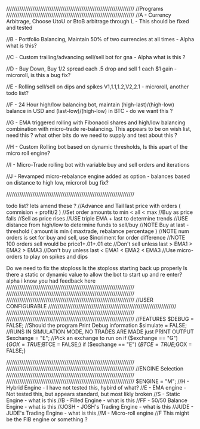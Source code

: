 ////////////////////////////////////////////////////////////////////
//Programs
////////////////////////////////////////////////////////////////////
//A - Currency Arbitrage, Choose UtoU or BtoB arbitrage through L  - This should be fixed and tested 

//B - Portfolio Balancing, Maintain 50% of two currencies at all times - Alpha what is this?

//C - Custom trailing/advancing sell/sell bot for gna - Alpha what is this ?

//D - Buy Down, Buy 1/2 spread each .5 drop and sell 1 each $1 gain - microroll, is this a bug fix?

//E - Rolling sell/sell on dips and spikes V1,1.1,1.2,V2,2.1 - microroll, another todo list?

//F - 24 Hour high/low balancing bot, maintain (high-last)/(high-low) balance in USD and (last-low)/(high-low) in BTC - do we want this ?

//G - EMA triggered rolling with Fibonacci shares and high/low balancing combination with micro-trade re-balancing.
This appears to be on wish list, need this ? what other bits do we need to supply and test about this ?

//H - Custom Rolling bot based on dynamic thresholds, Is this apart of the micro roll engine?

//I - Micro-Trade rolling bot with variable buy and sell orders and iterations

//J - Revamped micro-rebalance engine added as option - balances based on distance to high low, microroll  bug fix?

////////////////////////////////////////////////////////////////////

todo list? lets amend these ?
//Advance and Tail last price with orders ( commision + profit/2 )
//Set order amounts to min < all < max
//Buy as price falls
//Sell as price rises
//USE triple EMA + last to determine trends
//USE distance from high/low to determine funds to sell/buy
//NOTE Buy at last - threshold ( amount is min ( maxtrade, rebalance percentage )
//NOTE num orders is set for buy and sell, use $incriment for order difference
//NOTE 100 orders sell would be price1+.01+.01 etc
//Don't sell unless last > EMA1 > EMA2 > EMA3
//Don't buy unless last < EMA1 < EMA2 < EMA3
//Use micro-orders to play on spikes and dips

Do we need to fix the stoploss
Is the stoploss starting back up properly
Is there a static or dynamic value to allow the bot to start up and re enter?
alpha i know you had feedback here
////////////////////////////////////////////////////////////////////
////////////////////////////////////////////////////////////////////
////////////////////////////////////////////////////////////////////
//USER CONFIGURABLE
////////////////////////////////////////////////////////////////////
////////////////////////////////////////////////////////////////////
////////////////////////////////////////////////////////////////////
//FEATURES
$DEBUG = FALSE; //Should the program Print Debug information
$simulate = FALSE; //RUNS IN SIMULATION MODE, NO TRADES ARE MADE just PRINT OUTPUT
$exchange = "E"; //Pick an exchange to run on
if ($exchange == "G") {$GOX = TRUE;$BTCE = FALSE;}
if ($exchange == "E") {$BTCE = TRUE;$GOX = FALSE;}

////////////////////////////////////////////////////////////////////
////////////////////////////////////////////////////////////////////
//ENGINE Selection
////////////////////////////////////////////////////////////////////
////////////////////////////////////////////////////////////////////
$ENGINE = "M";
//H - Hybrid Engine  - I have not tested this, hybird of what?
//E - EMA engine - Not tested this, but appears standard, but most likly broken
//S - Static Engine - what is this
//B - Filled Engine -  what is this
//FF - 50/50 Balance Engine  - what is this
//JOSH - JOSH's Trading Engine  - what is this
//JUDE - JUDE's Trading Engine - what is this
//M - Micro-roll engine 
//F This might be the FIB engine or something ?
